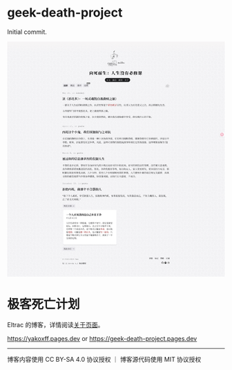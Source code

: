 # geek-death-project

Initial commit.

![](screenshot.png)

# 极客死亡计划

Eltrac 的博客，详情阅读[关于页面](https://yakoxff.pages.dev/about/)。

https://yakoxff.pages.dev or https://geek-death-project.pages.dev

---

博客内容使用 CC BY-SA 4.0 协议授权 ｜ 博客源代码使用 MIT 协议授权
